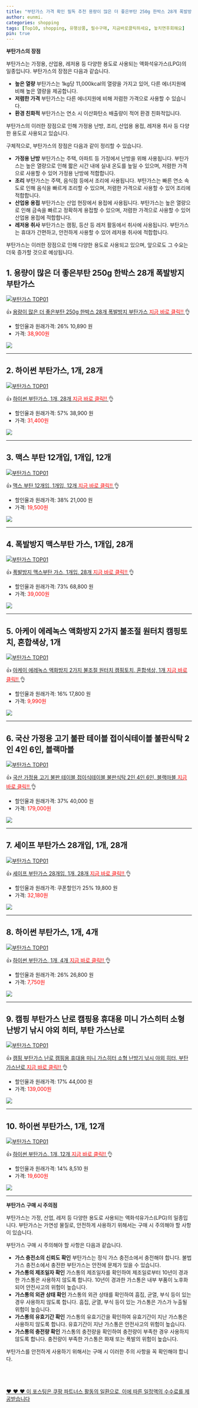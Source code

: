 ```yaml
---
title: "부탄가스 가격 확인 필독 추천 용량이 많은 더 좋은부탄 250g 한박스 28개 폭발방지 부탄가스 비교 장점 구매가이드"
author: eunmi.
categories: shopping
tags: [Top10, shopping, 유행상품, 필수구매, 지금바로클릭하세요, 놓치면후회해요]
pin: true
---
```

**부탄가스의 장점**

부탄가스는 가정용, 산업용, 레저용 등 다양한 용도로 사용되는 액화석유가스(LPG)의 일종입니다. 부탄가스의 장점은 다음과 같습니다.

* **높은 열량**
    부탄가스는 1kg당 11,000kcal의 열량을 가지고 있어, 다른 에너지원에 비해 높은 열량을 제공합니다.
* **저렴한 가격**
    부탄가스는 다른 에너지원에 비해 저렴한 가격으로 사용할 수 있습니다.
* **환경 친화적**
    부탄가스는 연소 시 이산화탄소 배출량이 적어 환경 친화적입니다.

부탄가스의 이러한 장점으로 인해 가정용 난방, 조리, 산업용 용접, 레저용 취사 등 다양한 용도로 사용되고 있습니다.

구체적으로, 부탄가스의 장점은 다음과 같이 정리할 수 있습니다.

* **가정용 난방**
    부탄가스는 주택, 아파트 등 가정에서 난방을 위해 사용됩니다. 부탄가스는 높은 열량으로 인해 짧은 시간 내에 실내 온도를 높일 수 있으며, 저렴한 가격으로 사용할 수 있어 가정용 난방에 적합합니다.
* **조리**
    부탄가스는 주택, 음식점 등에서 조리에 사용됩니다. 부탄가스는 빠른 연소 속도로 인해 음식을 빠르게 조리할 수 있으며, 저렴한 가격으로 사용할 수 있어 조리에 적합합니다.
* **산업용 용접**
    부탄가스는 산업 현장에서 용접에 사용됩니다. 부탄가스는 높은 열량으로 인해 금속을 빠르고 정확하게 용접할 수 있으며, 저렴한 가격으로 사용할 수 있어 산업용 용접에 적합합니다.
* **레저용 취사**
    부탄가스는 캠핑, 등산 등 레저 활동에서 취사에 사용됩니다. 부탄가스는 휴대가 간편하고, 안전하게 사용할 수 있어 레저용 취사에 적합합니다.

부탄가스는 이러한 장점으로 인해 다양한 용도로 사용되고 있으며, 앞으로도 그 수요는 더욱 증가할 것으로 예상됩니다.

   

## 1. 용량이 많은 더 좋은부탄 250g 한박스 28개 폭발방지 부탄가스

[![부탄가스 TOP01](https:https://img1a.coupangcdn.com/image/coupang/list/adultProduct_plp.png)](https://link.coupang.com/re/AFFSDP?lptag=AF3617701&subid=GithubCoopas&pageKey=7692676306&traceid=V0-153&itemId=20575623683&vendorItemId=87650852611)


👍 [용량이 많은 더 좋은부탄 250g 한박스 28개 폭발방지 부탄가스 <font color=red> 지금 바로 클릭!! </font> ](https://link.coupang.com/re/AFFSDP?lptag=AF3617701&subid=GithubCoopas&pageKey=7692676306&traceid=V0-153&itemId=20575623683&vendorItemId=87650852611) 👌 


- 할인율과 원래가격: 26%  10,890   원
- 가격: <span style='color:red'>38,900원</span>

[![](/discount_price.png)](https://link.coupang.com/re/AFFSDP?lptag=AF3617701&subid=GithubCoopas&pageKey=7692676306&traceid=V0-153&itemId=20575623683&vendorItemId=87650852611)

---


   

## 2. 하이썬 부탄가스, 1개, 28개

[![부탄가스 TOP01](https:https://img1a.coupangcdn.com/image/coupang/list/adultProduct_plp.png)](https://link.coupang.com/re/AFFSDP?lptag=AF3617701&subid=GithubCoopas&pageKey=6872244508&traceid=V0-153&itemId=16444173627&vendorItemId=74686329574)


👍 [하이썬 부탄가스, 1개, 28개 <font color=red> 지금 바로 클릭!! </font> ](https://link.coupang.com/re/AFFSDP?lptag=AF3617701&subid=GithubCoopas&pageKey=6872244508&traceid=V0-153&itemId=16444173627&vendorItemId=74686329574) 👌 


- 할인율과 원래가격: 57%  38,900   원
- 가격: <span style='color:red'>31,400원</span>

[![](/discount_price.png)](https://link.coupang.com/re/AFFSDP?lptag=AF3617701&subid=GithubCoopas&pageKey=6872244508&traceid=V0-153&itemId=16444173627&vendorItemId=74686329574)

---


   

## 3. 맥스 부탄 12개입, 1개입, 12개

[![부탄가스 TOP01](https:https://img1a.coupangcdn.com/image/coupang/list/adultProduct_plp.png)](https://link.coupang.com/re/AFFSDP?lptag=AF3617701&subid=GithubCoopas&pageKey=5017756062&traceid=V0-153&itemId=6725323861&vendorItemId=70366317707)


👍 [맥스 부탄 12개입, 1개입, 12개 <font color=red> 지금 바로 클릭!! </font> ](https://link.coupang.com/re/AFFSDP?lptag=AF3617701&subid=GithubCoopas&pageKey=5017756062&traceid=V0-153&itemId=6725323861&vendorItemId=70366317707) 👌 


- 할인율과 원래가격: 38%  21,000   원
- 가격: <span style='color:red'>19,500원</span>

[![](/discount_price.png)](https://link.coupang.com/re/AFFSDP?lptag=AF3617701&subid=GithubCoopas&pageKey=5017756062&traceid=V0-153&itemId=6725323861&vendorItemId=70366317707)

---


   

## 4. 폭발방지 맥스부탄 가스, 1개입, 28개

[![부탄가스 TOP01](https:https://img1a.coupangcdn.com/image/coupang/list/adultProduct_plp.png)](https://link.coupang.com/re/AFFSDP?lptag=AF3617701&subid=GithubCoopas&pageKey=5017756062&traceid=V0-153&itemId=10569223&vendorItemId=87479957796)


👍 [폭발방지 맥스부탄 가스, 1개입, 28개 <font color=red> 지금 바로 클릭!! </font> ](https://link.coupang.com/re/AFFSDP?lptag=AF3617701&subid=GithubCoopas&pageKey=5017756062&traceid=V0-153&itemId=10569223&vendorItemId=87479957796) 👌 


- 할인율과 원래가격: 73%  68,800   원
- 가격: <span style='color:red'>39,000원</span>

[![](/discount_price.png)](https://link.coupang.com/re/AFFSDP?lptag=AF3617701&subid=GithubCoopas&pageKey=5017756062&traceid=V0-153&itemId=10569223&vendorItemId=87479957796)

---


   

## 5. 아케이 에레녹스 액화방지 2가지 불조절 원터치 캠핑토치, 혼합색상, 1개

[![부탄가스 TOP01](https://thumbnail7.coupangcdn.com/thumbnails/remote/230x230ex/image/rs_quotation_api/alm2nxvn/8b54cf2a1bc44238843b8b6b52b34ddf.jpg)](https://link.coupang.com/re/AFFSDP?lptag=AF3617701&subid=GithubCoopas&pageKey=7619491701&traceid=V0-153&itemId=20197869320&vendorItemId=87288724435)


👍 [아케이 에레녹스 액화방지 2가지 불조절 원터치 캠핑토치, 혼합색상, 1개 <font color=red> 지금 바로 클릭!! </font> ](https://link.coupang.com/re/AFFSDP?lptag=AF3617701&subid=GithubCoopas&pageKey=7619491701&traceid=V0-153&itemId=20197869320&vendorItemId=87288724435) 👌 


- 할인율과 원래가격: 16%  17,800   원
- 가격: <span style='color:red'>9,990원</span>

[![](/discount_price.png)](https://link.coupang.com/re/AFFSDP?lptag=AF3617701&subid=GithubCoopas&pageKey=7619491701&traceid=V0-153&itemId=20197869320&vendorItemId=87288724435)

---


   

## 6. 국산 가정용 고기 불판 테이블 접이식테이블 불판식탁 2인 4인 6인, 블랙마블

[![부탄가스 TOP01](https://thumbnail8.coupangcdn.com/thumbnails/remote/230x230ex/image/vendor_inventory/0a36/c7b30035efc22ef985bce42cdf220b52a0af68b7792b544b3bbc2507693f.jpg)](https://link.coupang.com/re/AFFSDP?lptag=AF3617701&subid=GithubCoopas&pageKey=6859628304&traceid=V0-153&itemId=16371896540&vendorItemId=83563399409)


👍 [국산 가정용 고기 불판 테이블 접이식테이블 불판식탁 2인 4인 6인, 블랙마블 <font color=red> 지금 바로 클릭!! </font> ](https://link.coupang.com/re/AFFSDP?lptag=AF3617701&subid=GithubCoopas&pageKey=6859628304&traceid=V0-153&itemId=16371896540&vendorItemId=83563399409) 👌 


- 할인율과 원래가격: 37%  40,000   원
- 가격: <span style='color:red'>179,000원</span>

[![](/discount_price.png)](https://link.coupang.com/re/AFFSDP?lptag=AF3617701&subid=GithubCoopas&pageKey=6859628304&traceid=V0-153&itemId=16371896540&vendorItemId=83563399409)

---


   

## 7. 세이프 부탄가스 28개입, 1개, 28개

[![부탄가스 TOP01](https:https://img1a.coupangcdn.com/image/coupang/list/adultProduct_plp.png)](https://link.coupang.com/re/AFFSDP?lptag=AF3617701&subid=GithubCoopas&pageKey=6283663529&traceid=V0-153&itemId=76012404&vendorItemId=3223742777)


👍 [세이프 부탄가스 28개입, 1개, 28개 <font color=red> 지금 바로 클릭!! </font> ](https://link.coupang.com/re/AFFSDP?lptag=AF3617701&subid=GithubCoopas&pageKey=6283663529&traceid=V0-153&itemId=76012404&vendorItemId=3223742777) 👌 


- 할인율과 원래가격: 쿠폰할인가 25%  19,800   원
- 가격: <span style='color:red'>32,180원</span>

[![](/discount_price.png)](https://link.coupang.com/re/AFFSDP?lptag=AF3617701&subid=GithubCoopas&pageKey=6283663529&traceid=V0-153&itemId=76012404&vendorItemId=3223742777)

---


   

## 8. 하이썬 부탄가스, 1개, 4개

[![부탄가스 TOP01](https:https://img1a.coupangcdn.com/image/coupang/list/adultProduct_plp.png)](https://link.coupang.com/re/AFFSDP?lptag=AF3617701&subid=GithubCoopas&pageKey=6872244508&traceid=V0-153&itemId=15374481712&vendorItemId=74686451668)


👍 [하이썬 부탄가스, 1개, 4개 <font color=red> 지금 바로 클릭!! </font> ](https://link.coupang.com/re/AFFSDP?lptag=AF3617701&subid=GithubCoopas&pageKey=6872244508&traceid=V0-153&itemId=15374481712&vendorItemId=74686451668) 👌 


- 할인율과 원래가격: 26%  26,800   원
- 가격: <span style='color:red'>7,750원</span>

[![](/discount_price.png)](https://link.coupang.com/re/AFFSDP?lptag=AF3617701&subid=GithubCoopas&pageKey=6872244508&traceid=V0-153&itemId=15374481712&vendorItemId=74686451668)

---


   

## 9. 캠핑 부탄가스 난로 캠핑용 휴대용 미니 가스히터 소형 난방기 낚시 야외 히터, 부탄 가스난로

[![부탄가스 TOP01](https://thumbnail6.coupangcdn.com/thumbnails/remote/230x230ex/image/vendor_inventory/0228/1e15bc3356bdec120383d4add084d15248cf846be378d8ae9ad32af9f479.jpg)](https://link.coupang.com/re/AFFSDP?lptag=AF3617701&subid=GithubCoopas&pageKey=7636985331&traceid=V0-153&itemId=20281567820&vendorItemId=87418532459)


👍 [캠핑 부탄가스 난로 캠핑용 휴대용 미니 가스히터 소형 난방기 낚시 야외 히터, 부탄 가스난로 <font color=red> 지금 바로 클릭!! </font> ](https://link.coupang.com/re/AFFSDP?lptag=AF3617701&subid=GithubCoopas&pageKey=7636985331&traceid=V0-153&itemId=20281567820&vendorItemId=87418532459) 👌 


- 할인율과 원래가격: 17%  44,000   원
- 가격: <span style='color:red'>139,000원</span>

[![](/discount_price.png)](https://link.coupang.com/re/AFFSDP?lptag=AF3617701&subid=GithubCoopas&pageKey=7636985331&traceid=V0-153&itemId=20281567820&vendorItemId=87418532459)

---


   

## 10. 하이썬 부탄가스, 1개, 12개

[![부탄가스 TOP01](https:https://img1a.coupangcdn.com/image/coupang/list/adultProduct_plp.png)](https://link.coupang.com/re/AFFSDP?lptag=AF3617701&subid=GithubCoopas&pageKey=6872244508&traceid=V0-153&itemId=490027105&vendorItemId=70366850859)


👍 [하이썬 부탄가스, 1개, 12개 <font color=red> 지금 바로 클릭!! </font> ](https://link.coupang.com/re/AFFSDP?lptag=AF3617701&subid=GithubCoopas&pageKey=6872244508&traceid=V0-153&itemId=490027105&vendorItemId=70366850859) 👌 


- 할인율과 원래가격: 14%  8,510   원
- 가격: <span style='color:red'>19,600원</span>

[![](/discount_price.png)](https://link.coupang.com/re/AFFSDP?lptag=AF3617701&subid=GithubCoopas&pageKey=6872244508&traceid=V0-153&itemId=490027105&vendorItemId=70366850859)

---
**부탄가스 구매 시 주의점**

부탄가스는 가정, 산업, 레저 등 다양한 용도로 사용되는 액화석유가스(LPG)의 일종입니다. 부탄가스는 가연성 물질로, 안전하게 사용하기 위해서는 구매 시 주의해야 할 사항이 있습니다.

부탄가스 구매 시 주의해야 할 사항은 다음과 같습니다.

* **가스 충전소의 신뢰도 확인**
    부탄가스는 정식 가스 충전소에서 충전해야 합니다. 불법 가스 충전소에서 충전한 부탄가스는 안전에 문제가 있을 수 있습니다.
* **가스통의 제조일자 확인**
    가스통의 제조일자를 확인하여 제조일로부터 10년이 경과한 가스통은 사용하지 않도록 합니다. 10년이 경과한 가스통은 내부 부품이 노후화되어 안전사고의 위험이 높습니다.
* **가스통의 외관 상태 확인**
    가스통의 외관 상태를 확인하여 흠집, 균열, 부식 등이 있는 경우 사용하지 않도록 합니다. 흠집, 균열, 부식 등이 있는 가스통은 가스가 누출될 위험이 높습니다.
* **가스통의 유효기간 확인**
    가스통의 유효기간을 확인하여 유효기간이 지난 가스통은 사용하지 않도록 합니다. 유효기간이 지난 가스통은 안전사고의 위험이 높습니다.
* **가스통의 충전량 확인**
    가스통의 충전량을 확인하여 충전량이 부족한 경우 사용하지 않도록 합니다. 충전량이 부족한 가스통은 화재 또는 폭발의 위험이 높습니다.

부탄가스를 안전하게 사용하기 위해서는 구매 시 이러한 주의 사항을 꼭 확인해야 합니다.<br><br><br><br><br> [ ❤ ❤ ❤ 이 포스팅은 쿠팡 파트너스 활동의 일환으로, 이에 따른 일정액의 수수료를 제공받습니다](https://link.coupang.com/a/bcEFyh)